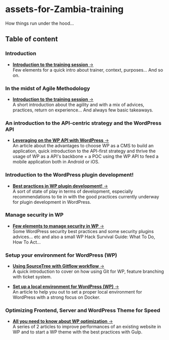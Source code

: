<a id="top"></a>
# assets-for-Zambia-training
How things run under the hood...

## Table of content

### Introduction 
- <a href="/1_introduction/">**Introduction to the training session** &#8594;</a><br>
Few elements for a quick intro about trainer, context, purposes... And so on. 


### In the midst of Agile Methodology 
- <a href="/2_agile_methodology_quick_intro/">**Introduction to the training session** &#8594;</a><br>
A short introduction about the agility and with a mix of advices, practices, return on experience... And always few basic takeaways.


### An introduction to the API-centric strategy and the WordPress API 
- <a href="/4_testing_the_wp_api/">**Leveraging on the WP API with WordPress** &#8594;</a><br>
An article about the advantages to choose WP as a CMS to build an application, quick introduction to the API-first strategy and thrive the usage of WP as a API's backbone + a POC using the WP API to feed a mobile application both in Android or iOS.


### Introduction to the WordPress plugin development!
- <a href="/5_zambia_plugins/">**Best practices in WP plugin development!** &#8594;</a><br>
A sort of state of play in terms of development, especially recommendations to tie in with the good practices currently underway for plugin development in WordPress.

### Manage security in WP
- <a href="/6_security_in_wp/">**Few elements to manage security in WP** &#8594;</a><br>
Some WordPress security best practices and some security plugins advices... etc and also a small WP Hack Survival Guide: What To Do, How To Act...

### Setup your environment for WordPress (WP)
- <a href="/8_using_gitflow/">**Using SourceTree with Gitflow workflow** &#8594;</a><br>
A quick introduction to cover on how using Git for WP, feature branching with ticket system.

- <a href="/7_set_up_a_local_environment/">**Set up a local environment for WordPress (WP)** &#8594;</a><br>
An article to help you out to set a proper local environment for WordPress with a strong focus on Docker.

### Optimizing Frontend, Server and WordPress Theme for Speed
- <a href="/10_speeding_up_your_websites/">**All you need to know about WP optimization** &#8594;</a><br>
A series of 2 articles to improve performances of an existing website in WP and to start a WP theme with the best practices with Gulp.
 


